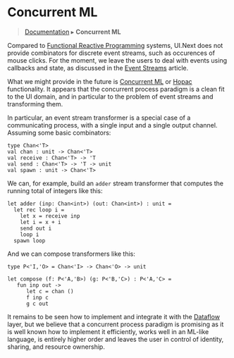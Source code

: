 # Concurrent ML
> [Documentation](../README.md) ▸ **Concurrent ML**

Compared to [Functional Reactive Programming](FRP.md) systems,
UI.Next does not provide combinators for discrete event streams,
such as occurences of mouse clicks.  For the moment, we leave the
users to deal with events using callbacks and state, as discussed in
the [Event Streams](EventStreams.md) article.

What we might provide in the future is [Concurrent ML][cml] or [Hopac][hopac]
functionality.  It appears that the concurrent process paradigm is a clean fit
to the UI domain, and in particular to the problem of event streams and
transforming them.

In particular, an event stream transformer is a special case of a communicating
process, with a single input and a single output channel.  Assuming some basic
combinators:

    type Chan<'T>
    val chan : unit -> Chan<'T>
    val receive : Chan<'T> -> 'T
    val send : Chan<'T> -> 'T -> unit
    val spawn : unit -> Chan<'T>

We can, for example, build an `adder` stream transformer that computes the
running total of integers like this:

    let adder (inp: Chan<int>) (out: Chan<int>) : unit =
      let rec loop i =
        let x = receive inp
        let i = x + i
        send out i
        loop i
      spawn loop
   
And we can compose transformers like this:

    type P<'I,'O> = Chan<'I> -> Chan<'O> -> unit

    let compose (f: P<'A,'B>) (g: P<'B,'C>) : P<'A,'C> =
       fun inp out ->
          let c = chan ()
          f inp c
          g c out

It remains to be seen how to implement and integrate it with
the [Dataflow](Dataflow.md) layer, but we believe that a concurrent
process paradigm is promising as it is well known how to implement it
efficiently, works well in an ML-like language, is entirely higher order
and leaves the user in control of identity, sharing, and resource ownership.

[cml]: http://cml.cs.uchicago.edu/
[hopac]: https://github.com/VesaKarvonen/Hopac
